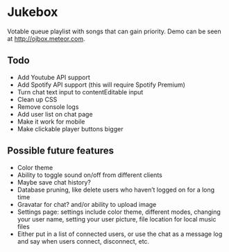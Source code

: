 # Jukebox

Votable queue playlist with songs that can gain priority.
Demo can be seen at http://ojbox.meteor.com.

## Todo
- Add Youtube API support
- Add Spotify API support (this will require Spotify Premium)
- Turn chat text input to contentEditable input
- Clean up CSS
- Remove console logs
- Add user list on chat page
- Make it work for mobile
- Make clickable player buttons bigger

## Possible future features
- Color theme
- Ability to toggle sound on/off from different clients
- Maybe save chat history?
- Database pruning, like delete users who haven’t logged on for a long time
- Gravatar for chat? and/or ability to upload image
- Settings page: settings include color theme, different modes, changing your user name, setting your user picture, file location for local music files
- Either put in a list of connected users, or use the chat as a message log and say when users connect, disconnect, etc.
